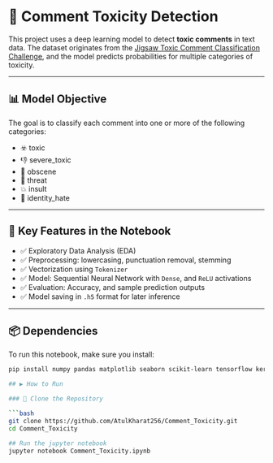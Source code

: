 # 🧠 Comment Toxicity Detection

This project uses a deep learning model to detect **toxic comments** in text data. The dataset originates from the [Jigsaw Toxic Comment Classification Challenge](https://www.kaggle.com/competitions/jigsaw-toxic-comment-classification-challenge), and the model predicts probabilities for multiple categories of toxicity.

---

## 📊 Model Objective

The goal is to classify each comment into one or more of the following categories:
- ☣️ toxic
- 👎 severe_toxic
- 🤬 obscene
- 🚫 threat
- 💥 insult
- 😤 identity_hate

---

## 🧪 Key Features in the Notebook

- ✅ Exploratory Data Analysis (EDA)
- ✅ Preprocessing: lowercasing, punctuation removal, stemming
- ✅ Vectorization using `Tokenizer`
- ✅ Model: Sequential Neural Network with `Dense`, and `ReLU` activations
- ✅ Evaluation: Accuracy, and sample prediction outputs
- ✅ Model saving in `.h5` format for later inference

---

## 📦 Dependencies

To run this notebook, make sure you install:

```bash
pip install numpy pandas matplotlib seaborn scikit-learn tensorflow keras

## ▶️ How to Run

### 🔁 Clone the Repository

```bash
git clone https://github.com/AtulKharat256/Comment_Toxicity.git
cd Comment_Toxicity

## Run the jupyter notebook
jupyter notebook Comment_Toxicity.ipynb


